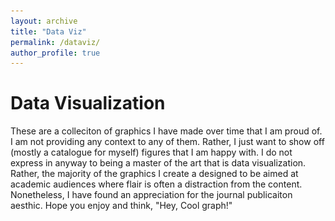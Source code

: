 ```yaml
---
layout: archive
title: "Data Viz"
permalink: /dataviz/
author_profile: true
---
```


Data Visualization
======

These are a colleciton of graphics I have made over time that I am proud of. I am not providing any context to any of them. Rather, I just want to show off (mostly a catalogue for myself) figures that I am happy with. I do not express in anyway to being a master of the art that is data visualization. Rather, the majority of the graphics I create a designed to be aimed at academic audiences where flair is often a distraction from the content. Nonetheless, I have found an appreciation for the journal publicaiton aesthic. Hope you enjoy and think, "Hey, Cool graph!"

<!-- Gallery: Row 6 ->

<img src="cyclone_idai_nih_proposal_figure_1.png" width="50%"></img> <img src="thesis_DHS_KM_Cruise_Country_Activity.png" width="50%"></img>

<!-- Gallery: Row 5 ->

<img src="thesis_DHS_Cox_age.png" width="50%"></img> <img src="fcc_randomization_schematic_timeline.png" width="50%"></img>

<!-- Gallery: Row 4 ->

<img src="thesis_DHS_COX_Cruise_Activity.png" width="50%"></img> <img src="thesis_global_density_2009_2019.png" width="50%"></img>

<!-- Gallery: Row 3 ->

<img src="thesis_global_ports_status.png" width="50%"></img> <img src="fcc_stigma_dhs_time_trend.png" width="50%"></img>

<!-- Gallery: Row 2 ->

<img src="gender_remuneration_boards_figure1.png" width="50%"></img> <img src="fcc_communities_treatment.png" width="50%"></img>

<!-- Gallery: Row 1 ->

<img src="/images/time_trend_ship_arrivals.png" width="50%"></img> <img src="thesis_DHS_country_lpolyci_distance.png" width="50%"></img>
